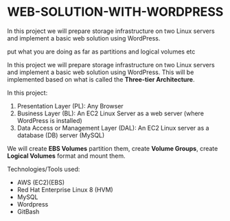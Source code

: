 # WEB-SOLUTION-WITH-WORDPRESS
In this project we will prepare storage infrastructure on two Linux servers and implement a basic web solution using WordPress. 

put what you are doing as far as partitions and logical volumes etc

In this project we will prepare storage infrastructure on two Linux servers and implement a basic web solution using WordPress. This will be implemented based on what is called the **Three-tier Architecture**.

In this project:
1. Presentation Layer (PL): Any Browser
2. Business Layer (BL): An EC2 Linux Server as a web server (where WordPress is installed)
3. Data Access or Management Layer (DAL): An EC2 Linux server as a database (DB) server (MySQL)

We will create **EBS Volumes** partition them, create **Volume Groups**, create **Logical Volumes** format and mount them.

Technologies/Tools used:
* AWS (EC2)(EBS)
* Red Hat Enterprise Linux 8 (HVM)
* MySQL
* Wordpress
* GitBash
